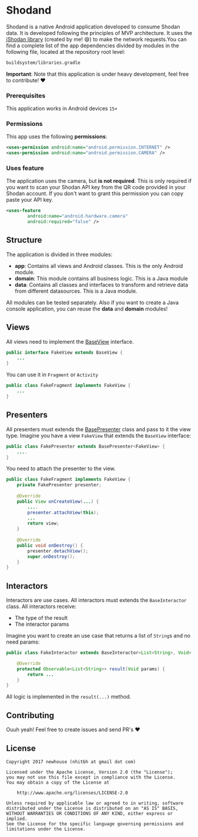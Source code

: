 # Shodand
Shodand is a native Android application developed to consume Shodan data. 
It is developed following the principles of MVP architecture. It uses the [jShodan library](https://github.com/fooock/jshodan) (created by me! :smile:) to make the network requests.You can find a complete list of the app dependencies divided by modules in the following file, located at the repository root level:
```bash
buildsystem/libraries.gradle
```
**Important**: Note that this application is under heavy development, 
feel free to contribute! :heart: 
 
### Prerequisites
This application works in Android devices ```15+```
### Permissions
This app uses the following **permissions**:
```xml
<uses-permission android:name="android.permission.INTERNET" />
<uses-permission android:name="android.permission.CAMERA" />
```
### Uses feature
The application uses the camera, but **is not required**. This is only required if you want to scan your Shodan API key from the QR code provided in your Shodan account. If you don't want to grant this permission you can copy paste your API key.
```xml
<uses-feature
        android:name="android.hardware.camera"
        android:required="false" />
```

## Structure
The application is divided in three modules:
* **app**: Contains all views and Android classes. This is the only Android module.
* **domain**: This module contains all business logic. This is a Java module
* **data**: Contains all classes and interfaces to transform and retrieve data from different datasources. This is a Java module.

All modules can be tested separately. Also if you want to create a Java console application, you can reuse the **data** and **domain** modules!

## Views
All views need to implement the [BaseView](https://github.com/fooock/shodand/blob/master/app/src/main/java/com/fooock/app/shodand/view/BaseView.java) interface.
```java
public interface FakeView extends BaseView {
    ...
}
```
You can use it in ```Fragment``` or ```Activity```
```java
public class FakeFragment implements FakeView {
    ...
}
```
## Presenters
All presenters must extends the [BasePresenter](https://github.com/fooock/shodand/blob/master/app/src/main/java/com/fooock/app/shodand/presenter/BasePresenter.java) class and pass to it the view type. Imagine you have a view ```FakeView``` that extends the ```BaseView``` interface:
```java
public class FakePresenter extends BasePresenter<FakeView> {
    ....
}
```
You need to attach the presenter to the view. 
```java
public class FakeFragment implements FakeView {
    private FakePresenter presenter;
    
    @Override
    public View onCreateView(...) {
        ....
        presenter.attachView(this);
        ...
        return view;
    }
    
    @Override
    public void onDestroy() {
        presenter.detachView();
        super.onDestroy();
    }
}
```

## Interactors
Interactors are use cases. All interactors must extends the ```BaseInteractor``` class. All interactors receive:
* The type of the result
* The interactor params 

Imagine you want to create an use case that returns a list of ```String```s and no need params:
```java
public class FakeInteractor extends BaseInteractor<List<String>, Void> {

    @Override
    protected Observable<List<String>> result(Void params) {
        return ...
    }
}

```
All logic is implemented in the ```result(...)``` method.

## Contributing
Ouuh yeah! Feel free to create issues and send PR's :heart:

## License
```
Copyright 2017 newhouse (nhitbh at gmail dot com)

Licensed under the Apache License, Version 2.0 (the "License");
you may not use this file except in compliance with the License.
You may obtain a copy of the License at

    http://www.apache.org/licenses/LICENSE-2.0

Unless required by applicable law or agreed to in writing, software
distributed under the License is distributed on an "AS IS" BASIS,
WITHOUT WARRANTIES OR CONDITIONS OF ANY KIND, either express or implied.
See the License for the specific language governing permissions and
limitations under the License.
```

[//]: # (These are reference links used in the body of this note and get stripped out when the markdown processor does its job. There is no need to format nicely because it shouldn't be seen. Thanks SO - http://stackoverflow.com/questions/4823468/store-comments-in-markdown-syntax)


   [dill]: <https://github.com/joemccann/dillinger>
   [git-repo-url]: <https://github.com/joemccann/dillinger.git>
   [john gruber]: <http://daringfireball.net>
   [df1]: <http://daringfireball.net/projects/markdown/>
   [markdown-it]: <https://github.com/markdown-it/markdown-it>
   [Ace Editor]: <http://ace.ajax.org>
   [node.js]: <http://nodejs.org>
   [Twitter Bootstrap]: <http://twitter.github.com/bootstrap/>
   [jQuery]: <http://jquery.com>
   [@tjholowaychuk]: <http://twitter.com/tjholowaychuk>
   [express]: <http://expressjs.com>
   [AngularJS]: <http://angularjs.org>
   [Gulp]: <http://gulpjs.com>

   [PlDb]: <https://github.com/joemccann/dillinger/tree/master/plugins/dropbox/README.md>
   [PlGh]: <https://github.com/joemccann/dillinger/tree/master/plugins/github/README.md>
   [PlGd]: <https://github.com/joemccann/dillinger/tree/master/plugins/googledrive/README.md>
   [PlOd]: <https://github.com/joemccann/dillinger/tree/master/plugins/onedrive/README.md>
   [PlMe]: <https://github.com/joemccann/dillinger/tree/master/plugins/medium/README.md>
   [PlGa]: <https://github.com/RahulHP/dillinger/blob/master/plugins/googleanalytics/README.md>
